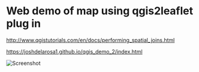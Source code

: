 # Web demo of map using qgis2leaflet plug in #

http://www.qgistutorials.com/en/docs/performing_spatial_joins.html

https://joshdelarosa1.github.io/qgis_demo_2/index.html

![Screenshot](http://joshdelarosa1.github.io/qgis_demo_2/web_screenshot.png)
